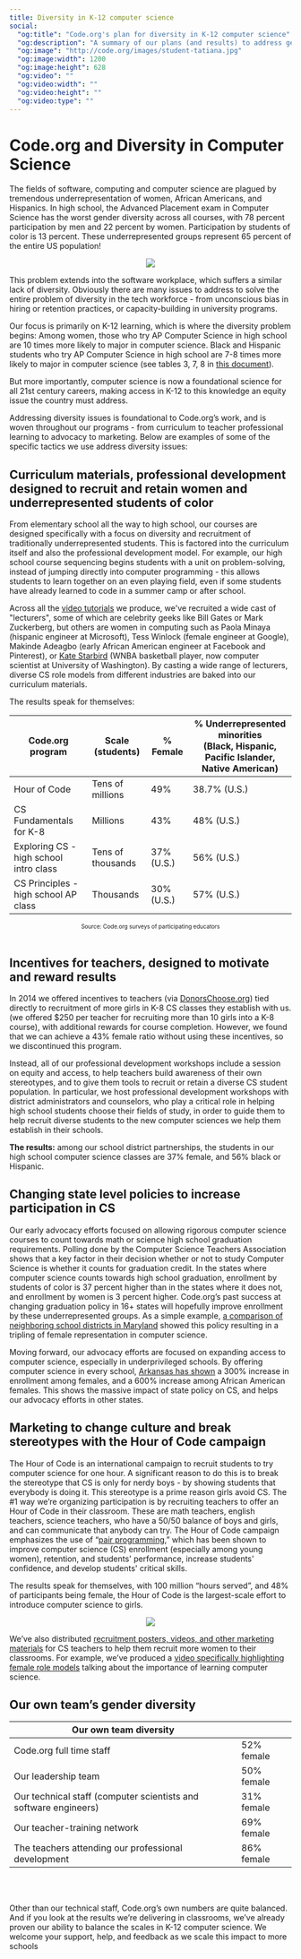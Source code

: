 ```yaml
---
title: Diversity in K-12 computer science
social:
  "og:title": "Code.org's plan for diversity in K-12 computer science"
  "og:description": "A summary of our plans (and results) to address gender and ethnic diversity in computer science in K-12 schools."
  "og:image": "http://code.org/images/student-tatiana.jpg"
  "og:image:width": 1200
  "og:image:height": 628
  "og:video": ""
  "og:video:width": ""
  "og:video:height": ""
  "og:video:type": ""
---
```


# Code.org and Diversity in Computer Science

The fields of software, computing and computer science are plagued by tremendous underrepresentation of women, African Americans, and Hispanics.  In high school, the Advanced Placement exam in Computer Science has the worst gender diversity across all courses, with 78 percent participation by men and 22 percent by women. Participation by students of color is 13 percent. These underrepresented groups represent 65 percent of the entire US population! 


<center><img src="/images/diversitypipeline.png" /></center>

This problem extends into the software workplace, which suffers a similar lack of diversity. Obviously there are many issues to address to solve the entire problem of diversity in the tech workforce - from unconscious bias in hiring or retention practices, or capacity-building in university programs. 

Our focus is primarily on K-12 learning, which is where the diversity problem begins: Among women, those who try AP Computer Science in high school are 10 times more likely to major in computer science. Black and Hispanic students who try AP Computer Science in high school are 7-8 times more likely to major in computer science (see tables 3, 7, 8 in [this document](http://research.collegeboard.org/sites/default/files/publications/2012/7/researchreport-2007-4-ap-students-college-analysis-five-year-academic-careers.pdf)).

But more importantly, computer science is now a foundational science for all 21st century careers, making access in K-12 to this knowledge an equity issue the country must address.

Addressing diversity issues is foundational to Code.org’s work, and is woven throughout our programs - from curriculum to teacher professional learning to advocacy to marketing. Below are examples of some of the specific tactics we use address diversity issues:


## Curriculum materials, professional development designed to recruit and retain women and underrepresented students of color

From elementary school all the way to high school, our courses are designed specifically with a focus on diversity and recruitment of traditionally underrepresented students. This is factored into the curriculum itself and also the professional development model. For example, our high school course sequencing begins students with a unit on problem-solving, instead of jumping directly into computer programming - this allows students to learn together on an even playing field, even if some students have already learned to code in a summer camp or after school. 


Across all the [video tutorials](/educate/videos) we produce, we've recruited a wide cast of "lecturers", some of which are celebrity geeks like Bill Gates or Mark Zuckerberg, but others are women in computing such as Paola Minaya (hispanic engineer at Microsoft), Tess Winlock (female engineer at Google), Makinde Adeagbo (early African American engineer at Facebook and Pinterest), or [Kate Starbird](http://en.wikipedia.org/wiki/Kate_Starbird) (WNBA basketball player, now computer scientist at University of Washington). By casting a wide range of lecturers, diverse CS role models from different industries are baked into our curriculum materials.

The results speak for themselves:

|Code.org program | Scale (students) | % Female | % Underrepresented minorities <br/>(Black, Hispanic, Pacific Islander, Native American)|
|------------ | ------------- | ------------ | ------------|
|Hour of Code | Tens of millions | 49% | 38.7% (U.S.)|
|CS Fundamentals for K-8  | Millions | 43% | 48% (U.S.)|
|Exploring CS - high school intro class | Tens of thousands | 37% (U.S.) | 56% (U.S.)|
|CS Principles - high school AP class | Thousands | 30% (U.S.) | 57% (U.S.)|

<center><font size="1">Source: Code.org surveys of participating educators</font></center>
<br/>

## Incentives for teachers, designed to motivate and reward results

In 2014 we offered incentives to teachers (via [DonorsChoose.org](http://www.donorschoose.org/)) tied directly to recruitment of more girls in K-8 CS classes they establish with us. (we offered $250 per teacher for recruiting more than 10 girls into a K-8 course), with additional rewards for course completion. However, we found that we can achieve a 43% female ratio without using these incentives, so we discontinued this program.

Instead, all of our professional development workshops include a session on equity and access, to help teachers build awareness of their own stereotypes, and to give them tools to recruit or retain a diverse CS student population.  In particular, we host professional development workshops with district administrators and counselors, who play a critical role in helping high school students choose their fields of study, in order to guide them to help recruit diverse students to the new computer sciences we help them establish in their schools. 

**The results:** among our school district partnerships, the students in our high school computer science classes are 37% female, and 56% black or Hispanic.  

## Changing state level policies to increase participation in CS

Our early advocacy efforts focused on allowing rigorous computer science courses to count towards math or science high school graduation requirements. Polling done by the Computer Science Teachers Association shows that a key factor in their decision whether or not to study Computer Science is whether it counts for graduation credit. In the states where computer science counts towards high school graduation, enrollment by students of color is 37 percent higher than in the states where it does not, and enrollment by women is 3 percent higher. Code.org’s past success at changing graduation policy in 16+ states will hopefully improve enrollment by these underrepresented groups.  As a simple example, [a comparison of neighboring school districts in Maryland](http://blog.code.org/post/121123281798/md) showed this policy resulting in a tripling of female representation in computer science. 

Moving forward, our advocacy efforts are focused on expanding access to computer science, especially in underprivileged schools. By offering computer science in every school, [Arkansas has shown](http://amppob.com/nearly-4000-arkansas-students-enrolled-in-computer-science-in-fall-15/) a 300% increase in enrollment among females, and a 600% increase among African American females. This shows the massive impact of state policy on CS, and helps our advocacy efforts in other states.


## Marketing to change culture and break stereotypes with the Hour of Code campaign

The Hour of Code is an international campaign to recruit students to try computer science for one hour. A significant reason to do this is to break the stereotype that CS is only for nerdy boys  - by showing students that everybody is doing it. This stereotype is a prime reason girls avoid CS. The #1 way we’re organizing participation is by recruiting teachers to offer an Hour of Code in their classroom. These are math teachers, english teachers, science teachers, who have a 50/50 balance of boys and girls, and can communicate that anybody can try. The Hour of Code campaign emphasizes the use of “[pair programming](http://www.ncwit.org/resources/pair-programming-box-power-collaborative-learning),” which has been shown to improve computer science (CS) enrollment (especially among young women), retention, and students' performance, increase students' confidence, and develop students' critical skills.

The results speak for themselves, with 100 million “hours served”, and 48% of participants being female, the Hour of Code is the largest-scale effort to introduce computer science to girls.

<center><img src="/images/hourofcodewomen.png" /></center>

We’ve also distributed [recruitment posters, videos, and other marketing materials](http://code.org/educate/inspire) for CS teachers to help them recruit more women to their classrooms.  For example, we’ve produced a [video specifically highlighting female role models](https://www.youtube.com/watch?v=mFPg96gdPkc) talking about the importance of learning computer science.



## Our own team’s gender diversity

| Our own team diversity |  |
|------|---|
| Code.org full time staff |  52% female |
| Our leadership team | 50% female |
| Our technical staff (computer scientists and software engineers) | 31% female |
| Our teacher-training network |  69% female |
| The teachers attending our professional development |  86% female |

<br/><br/>

Other than our technical staff, Code.org’s own numbers are quite balanced. And if you look at the results we’re delivering in classrooms, we’ve already proven our ability to balance the scales in K-12 computer science.  We welcome your support, help, and feedback as we scale this impact to more schools
